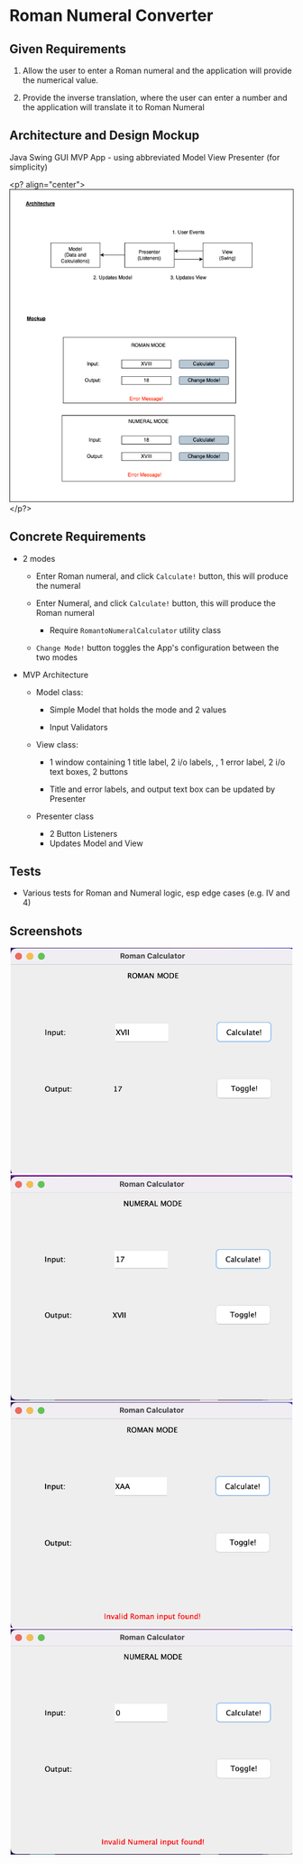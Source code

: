 # Roman Numeral Converter

## Given Requirements

1. Allow the user to enter a Roman numeral and the application will provide the numerical value.

2. Provide the inverse translation, where the user can enter a number and the application will translate it to Roman Numeral

## Architecture and Design Mockup

Java Swing GUI MVP App - using abbreviated Model View Presenter (for simplicity)

<p? align="center">
<img src="./screenshots/architecture.png?raw=true">
</p?>

## Concrete Requirements

- 2 modes

  - Enter Roman numeral, and click `Calculate!` button, this will produce the numeral

  - Enter Numeral, and click `Calculate!` button, this will produce the Roman numeral

    - Require `RomantoNumeralCalculator` utility class

  - `Change Mode!` button toggles the App's configuration between the two modes

- MVP Architecture

  - Model class:

    - Simple Model that holds the mode and 2 values

    - Input Validators

  - View class:

    - 1 window containing 1 title label, 2 i/o labels, , 1 error label, 2 i/o text boxes, 2 buttons

    - Title and error labels, and output text box can be updated by Presenter

  - Presenter class

    - 2 Button Listeners
    - Updates Model and View

## Tests

- Various tests for Roman and Numeral logic, esp edge cases (e.g. IV and 4)

## Screenshots

<p align="center">
  <img src="./screenshots/roman.png?raw=true" width="500" height="400">
  <img src="./screenshots/numeral.png?raw=true" width="500" height="400">
  <img src="./screenshots/roman_error.png?raw=true" width="500" height="400">
  <img src="./screenshots/numeral_error.png?raw=true" width="500" height="400">
</p>
